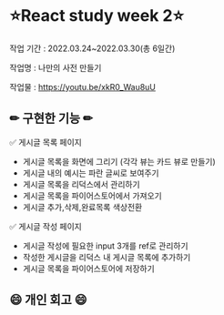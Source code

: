 # ⭐React study week 2⭐
작업 기간 : 2022.03.24~2022.03.30(총 6일간)

작업명 : 나만의 사전 만들기

작업물 : https://youtu.be/xkR0_Wau8uU


## ✏ 구현한 기능 ✏

✅ 게시글 목록 페이지<br>
- 게시글 목록을 화면에 그리기 (각각 뷰는 카드 뷰로 만들기) <br>
- 게시글 내의 예시는 파란 글씨로 보여주기<br>
- 게시글 목록을 리덕스에서 관리하기<br>
- 게시글 목록을 파이어스토어에서 가져오기<br>
- 게시글 추가,삭제,완료목록 색상전환<br>

✅ 게시글 작성 페이지<br>
- 게시글 작성에 필요한 input 3개를 ref로 관리하기<br>
- 작성한 게시글을 리덕스 내 게시글 목록에 추가하기<br>
- 게시글 목록을 파이어스토어에 저장하기<br>


## 😄 개인 회고 😄
